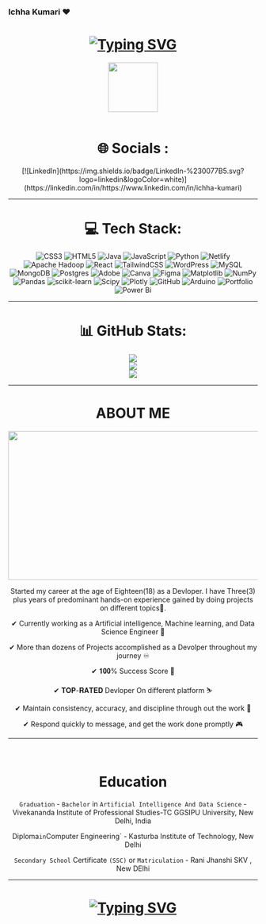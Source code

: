 ### Ichha Kumari ❤️

<div align="center">
<h1 >
 <a href="https://git.io/typing-svg"><img src="https://readme-typing-svg.herokuapp.com?font=Fira+Code&weight=700&size=31&pause=1000&color=F71F71&repeat=false&width=650&lines=Hi+Greeting's+%E2%9D%A4%EF%B8%8F+from+Ichha+Kumari" alt="Typing SVG" /></a>
</h1>

<div id="header" align="center">
  <img src="https://media.giphy.com/media/M9gbBd9nbDrOTu1Mqx/giphy.gif" width="100"/>
</div>


 

<br>


<h1> 🌐 Socials :</h1>
[![LinkedIn](https://img.shields.io/badge/LinkedIn-%230077B5.svg?logo=linkedin&logoColor=white)](https://linkedin.com/in/https://www.linkedin.com/in/ichha-kumari) 

<hr>

# 💻 Tech Stack:
![CSS3](https://img.shields.io/badge/css3-%231572B6.svg?style=for-the-badge&logo=css3&logoColor=white) ![HTML5](https://img.shields.io/badge/html5-%23E34F26.svg?style=for-the-badge&logo=html5&logoColor=white) ![Java](https://img.shields.io/badge/java-%23ED8B00.svg?style=for-the-badge&logo=openjdk&logoColor=white) ![JavaScript](https://img.shields.io/badge/javascript-%23323330.svg?style=for-the-badge&logo=javascript&logoColor=%23F7DF1E) ![Python](https://img.shields.io/badge/python-3670A0?style=for-the-badge&logo=python&logoColor=ffdd54) ![Netlify](https://img.shields.io/badge/netlify-%23000000.svg?style=for-the-badge&logo=netlify&logoColor=#00C7B7) ![Apache Hadoop](https://img.shields.io/badge/Apache%20Hadoop-66CCFF?style=for-the-badge&logo=apachehadoop&logoColor=black) ![React](https://img.shields.io/badge/react-%2320232a.svg?style=for-the-badge&logo=react&logoColor=%2361DAFB) ![TailwindCSS](https://img.shields.io/badge/tailwindcss-%2338B2AC.svg?style=for-the-badge&logo=tailwind-css&logoColor=white) ![WordPress](https://img.shields.io/badge/WordPress-%23117AC9.svg?style=for-the-badge&logo=WordPress&logoColor=white) ![MySQL](https://img.shields.io/badge/mysql-4479A1.svg?style=for-the-badge&logo=mysql&logoColor=white) ![MongoDB](https://img.shields.io/badge/MongoDB-%234ea94b.svg?style=for-the-badge&logo=mongodb&logoColor=white) ![Postgres](https://img.shields.io/badge/postgres-%23316192.svg?style=for-the-badge&logo=postgresql&logoColor=white) ![Adobe](https://img.shields.io/badge/adobe-%23FF0000.svg?style=for-the-badge&logo=adobe&logoColor=white) ![Canva](https://img.shields.io/badge/Canva-%2300C4CC.svg?style=for-the-badge&logo=Canva&logoColor=white) ![Figma](https://img.shields.io/badge/figma-%23F24E1E.svg?style=for-the-badge&logo=figma&logoColor=white) ![Matplotlib](https://img.shields.io/badge/Matplotlib-%23ffffff.svg?style=for-the-badge&logo=Matplotlib&logoColor=black) ![NumPy](https://img.shields.io/badge/numpy-%23013243.svg?style=for-the-badge&logo=numpy&logoColor=white) ![Pandas](https://img.shields.io/badge/pandas-%23150458.svg?style=for-the-badge&logo=pandas&logoColor=white) ![scikit-learn](https://img.shields.io/badge/scikit--learn-%23F7931E.svg?style=for-the-badge&logo=scikit-learn&logoColor=white) ![Scipy](https://img.shields.io/badge/SciPy-%230C55A5.svg?style=for-the-badge&logo=scipy&logoColor=%white) ![Plotly](https://img.shields.io/badge/Plotly-%233F4F75.svg?style=for-the-badge&logo=plotly&logoColor=white) ![GitHub](https://img.shields.io/badge/github-%23121011.svg?style=for-the-badge&logo=github&logoColor=white) ![Arduino](https://img.shields.io/badge/-Arduino-00979D?style=for-the-badge&logo=Arduino&logoColor=white) ![Portfolio](https://img.shields.io/badge/Portfolio-%23000000.svg?style=for-the-badge&logo=firefox&logoColor=#FF7139) ![Power Bi](https://img.shields.io/badge/power_bi-F2C811?style=for-the-badge&logo=powerbi&logoColor=black)

<hr>

# 📊 GitHub Stats:
![](https://github-readme-stats.vercel.app/api?username=ichhakumari&theme=dark&hide_border=false&include_all_commits=false&count_private=false)<br/>
![](https://github-readme-streak-stats.herokuapp.com/?user=ichhakumari&theme=dark&hide_border=false)<br/>
![](https://github-readme-stats.vercel.app/api/top-langs/?username=ichhakumari&theme=dark&hide_border=false&include_all_commits=false&count_private=false&layout=compact)

<hr>

<h1 align="center">
  ABOUT ME
</h1>  

<div align="center">
  <img src="https://media.giphy.com/media/dWesBcTLavkZuG35MI/giphy.gif" width="600" height="300"/>
</div>
  
Started my career at the age of Eighteen(18) as a Devloper. I have Three(3) plus years of predominant hands-on experience gained by doing projects on different topics🎉.

✔ Currently working as a Artificial intelligence, Machine learning, and Data Science Engineer 🚀

✔ More than dozens of Projects accomplished as a Devolper throughout my journey ♾

✔ 𝟏𝟎𝟎% Success Score 🎉

✔ 𝐓𝐎𝐏-𝐑𝐀𝐓𝐄𝐃 Devloper On different platform ⛷️

✔ Maintain consistency, accuracy, and discipline through out the work 🎩

✔ Respond quickly to message, and get the work done promptly 🎮

<hr>

 <br>
  <!--- Education --->  
 
<h1 align="center">
    Education 
    </h2>

  `Graduation` - `Bachelor` in `Artificial Intelligence And Data Science` - Vivekananda Institute of Professional Studies-TC  GGSIPU University, New Delhi, India
  
  Diploma` in `Computer Engineering` - Kasturba Institute of Technology, New Delhi
  
  `Secondary School` Certificate `(SSC)` or `Matriculation` - Rani Jhanshi SKV , New DElhi

  <hr>


 


<h1 align="center">
  <a href="https://git.io/typing-svg"><img src="https://readme-typing-svg.herokuapp.com?font=Fira+Code&weight=700&size=31&pause=1000&color=F71F71&width=435&lines=Thank+You+for+Your+Time;+from+Ichha+Kumari" alt="Typing SVG" /></a>
</h1>

</div>
  





























  




  

  
  
 







